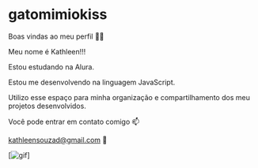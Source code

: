 # gatomimiokiss

Boas vindas ao meu perfil 💙💙

Meu nome é Kathleen!!!

Estou estudando na Alura.

Estou me desenvolvendo na linguagem JavaScript.

Utilizo esse espaço para minha organização e compartilhamento dos meu projetos desenvolvidos.


Você pode entrar em contato comigo 📫

kathleensouzad@gmail.com 💙


[![gif](https://media1.tenor.com/m/5si9ebbSb1AAAAAd/lana-del-rey-marinerscomplex.gif)]


